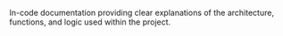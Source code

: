In-code documentation providing clear explanations of the architecture, functions, and logic used within the project.
